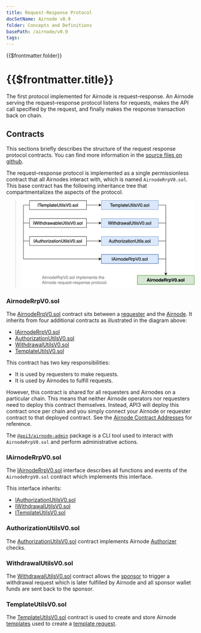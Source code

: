 ```yaml
---
title: Request-Response Protocol
docSetName: Airnode v0.9
folder: Concepts and Definitions
basePath: /airnode/v0.9
tags:
---
```


<TitleSpan>{{$frontmatter.folder}}</TitleSpan>

# {{$frontmatter.title}}

<VersionWarning/>

<TocHeader />
<TOC class="table-of-contents" :include-level="[2,3]" />

The first protocol implemented for Airnode is request–response. An Airnode
serving the request–response protocol listens for requests, makes the API call
specified by the request, and finally makes the response transaction back on
chain.

## Contracts

This sections briefly describes the structure of the request response protocol
contracts. You can find more information in the
[source files on github](https://github.com/api3dao/airnode/tree/v0.9/packages/airnode-protocol/contracts/rrp).

The request–response protocol is implemented as a single permissionless contract
that all Airnodes interact with, which is named `AirnodeRrpV0.sol`. This base
contract has the following inheritance tree that compartmentalizes the aspects
of the protocol.

> <img src="../assets/images/RRP-protocol-contracts.png" width="650px"/>

### AirnodeRrpV0.sol

The
[AirnodeRrpV0.sol](https://github.com/api3dao/airnode/blob/v0.9/packages/airnode-protocol/contracts/rrp/AirnodeRrpV0.sol)
contract sits between a [requester](./requester.md) and the
[Airnode](./airnode.md). It inherits from four additional contracts as
illustrated in the diagram above:

- [IAirnodeRrpV0.sol](README.md#iairnoderrp-sol)
- [AuthorizationUtilsV0.sol](README.md#authorizationutils-sol)
- [WithdrawalUtilsV0.sol](README.md#withdrawalutils-sol)
- [TemplateUtilsV0.sol](README.md#templateutilsv0-sol)

This contract has two key responsibilities:

- It is used by requesters to make requests.
- It is used by Airnodes to fulfill requests.

However, this contract is shared for all requesters and Airnodes on a particular
chain. This means that neither Airnode operators nor requesters need to deploy
this contract themselves. Instead, API3 will deploy this contract once per chain
and you simply connect your Airnode or requester contract to that deployed
contract. See the
[Airnode Contract Addresses](../reference/airnode-addresses.md) for reference.

The [`@api3/airnode-admin`](../reference/packages/admin-cli.md) package is a CLI
tool used to interact with `AirnodeRrpV0.sol` and perform administrative
actions.

### IAirnodeRrpV0.sol

The
[IAirnodeRrpV0.sol](https://github.com/api3dao/airnode/blob/v0.9/packages/airnode-protocol/contracts/rrp/interfaces/IAirnodeRrpV0.sol)
interface describes all functions and events of the `AirnodeRrpV0.sol` contract
which implements this interface.

This interface inherits:

- [IAuthorizationUtilsV0.sol](https://github.com/api3dao/airnode/blob/v0.9/packages/airnode-protocol/contracts/rrp/interfaces/IAuthorizationUtilsV0.sol)
- [IWithdrawalUtilsV0.sol](https://github.com/api3dao/airnode/blob/v0.9/packages/airnode-protocol/contracts/rrp/interfaces/IWithdrawalUtilsV0.sol)
- [ITemplateUtilsV0.sol](https://github.com/api3dao/airnode/blob/v0.9/packages/airnode-protocol/contracts/rrp/interfaces/ITemplateUtilsV0.sol)

### AuthorizationUtilsV0.sol

The
[AuthorizationUtilsV0.sol](https://github.com/api3dao/airnode/blob/v0.9/packages/airnode-protocol/contracts/rrp/AuthorizationUtilsV0.sol)
contract implements Airnode [Authorizer](./authorizers.md) checks.

### WithdrawalUtilsV0.sol

The
[WithdrawalUtilsV0.sol](https://github.com/api3dao/airnode/blob/v0.9/packages/airnode-protocol/contracts/rrp/WithdrawalUtilsV0.sol)
contract allows the [sponsor](./sponsor.md) to trigger a withdrawal request
which is later fulfilled by Airnode and all sponsor wallet funds are sent back
to the sponsor.

### TemplateUtilsV0.sol

The
[TemplateUtilsV0.sol](https://github.com/api3dao/airnode/blob/v0.9/packages/airnode-protocol/contracts/rrp/TemplateUtilsV0.sol)
contract is used to create and store Airnode [templates](./template.md) used to
create a [template request](./request.md#template-request).
